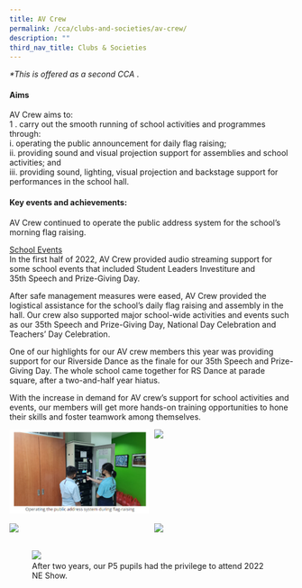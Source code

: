 ```yaml
---
title: AV Crew
permalink: /cca/clubs-and-societies/av-crew/
description: ""
third_nav_title: Clubs & Societies
---
```

_\*This is offered as a second CCA_ .

#### Aims

AV Crew aims to:  <br>
1 \.  carry out the smooth running of school activities and programmes through:  <br>
    i. operating the public announcement for daily flag raising;  <br>
    ii. providing sound and visual projection support for assemblies and school activities; and  <br>
    iii. providing sound, lighting, visual projection and backstage support for performances in the school hall.
		
#### Key events and achievements:

AV Crew continued to operate the public address system for the school’s morning flag raising.

<u>School Events</u><br>
In the first half of 2022, AV Crew provided audio streaming support for some school events that included Student Leaders Investiture and 35th Speech and Prize-Giving Day.

After safe management measures were eased, AV Crew provided the logistical assistance for the school’s daily flag raising and assembly in the hall. Our crew also supported major school-wide activities and events such as our 35th Speech and Prize-Giving Day, National Day Celebration and Teachers’ Day Celebration.

One of our highlights for our AV crew members this year was providing support for our Riverside Dance as the finale for our 35th Speech and Prize-Giving Day. The whole school came together for RS Dance at parade square, after a two-and-half year hiatus.

With the increase in demand for AV crew’s support for school activities and events, our members will get more hands-on training opportunities to hone their skills and foster teamwork among themselves.

<img src="/images/av1.jpg" style="width:49%" align=left>
<img src="/images/av2.pg" style="width:49%" align=right>
<br clear="left"><br>

<img src="/images/av3.pg" style="width:49%" align=left>
<img src="/images/av4.pg" style="width:49%" align=right>
<br clear="left"><br>

<figure>
<img src="/images/av5jpg" style="width:90%">
<figcaption>  After two years, our P5 pupils had the privilege to attend 2022 NE Show.
 </figcaption>
</figure>